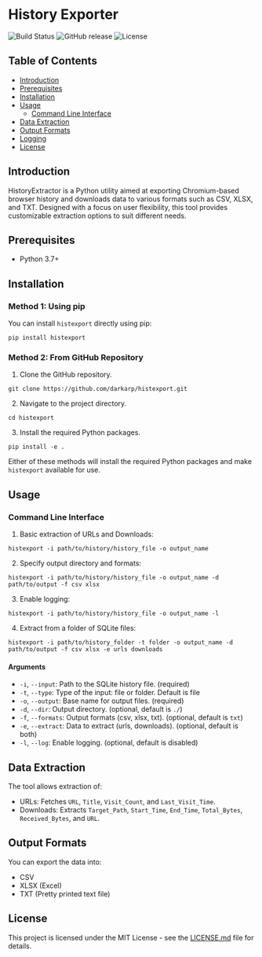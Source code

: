# History Exporter

![Build Status](https://img.shields.io/badge/build-passing-green)
![GitHub release](https://img.shields.io/github/release/darkarp/histexport.svg)
![License](https://img.shields.io/github/license/darkarp/histexport.svg)

## Table of Contents

- [Introduction](#introduction)
- [Prerequisites](#prerequisites)
- [Installation](#installation)
- [Usage](#usage)
  - [Command Line Interface](#command-line-interface)
- [Data Extraction](#data-extraction)
- [Output Formats](#output-formats)
- [Logging](#logging)
- [License](#license)

## Introduction

HistoryExtractor is a Python utility aimed at exporting Chromium-based browser history and downloads data to various formats such as CSV, XLSX, and TXT. Designed with a focus on user flexibility, this tool provides customizable extraction options to suit different needs.

## Prerequisites

- Python 3.7+

## Installation

### Method 1: Using pip

You can install `histexport` directly using pip:
  ```
  pip install histexport
  ```  

### Method 2: From GitHub Repository

1. Clone the GitHub repository.
  ```
  git clone https://github.com/darkarp/histexport.git
  ```
2. Navigate to the project directory.
  ```
  cd histexport
  ```
3. Install the required Python packages.
  ```
  pip install -e .
  ```  

Either of these methods will install the required Python packages and make `histexport` available for use.

## Usage

### Command Line Interface

1. Basic extraction of URLs and Downloads:
 ```
 histexport -i path/to/history/history_file -o output_name
 ```

2. Specify output directory and formats:
 ```
 histexport -i path/to/history/history_file -o output_name -d path/to/output -f csv xlsx
 ```

3. Enable logging:
 ```
 histexport -i path/to/history/history_file -o output_name -l
 ```  

4. Extract from a folder of SQLite files:
 ```
 histexport -i path/to/history_folder -t folder -o output_name -d path/to/output -f csv xlsx -e urls downloads
 ```

#### Arguments

- `-i`, `--input`: Path to the SQLite history file. (required)
- `-t`, `--type`: Type of the input: file or folder. Default is file
- `-o`, `--output`: Base name for output files. (required)
- `-d`, `--dir`: Output directory. (optional, default is `./`)
- `-f`, `--formats`: Output formats (csv, xlsx, txt). (optional, default is `txt`)
- `-e`, `--extract`: Data to extract (urls, downloads). (optional, default is both)
- `-l`, `--log`: Enable logging. (optional, default is disabled)

## Data Extraction

The tool allows extraction of:

- URLs: Fetches `URL`, `Title`, `Visit_Count`, and `Last_Visit_Time`.
- Downloads: Extracts `Target_Path`, `Start_Time`, `End_Time`, `Total_Bytes`, `Received_Bytes`, and `URL`.

## Output Formats

You can export the data into:

- CSV
- XLSX (Excel)
- TXT (Pretty printed text file)

## License

This project is licensed under the MIT License - see the [LICENSE.md](LICENSE) file for details.

